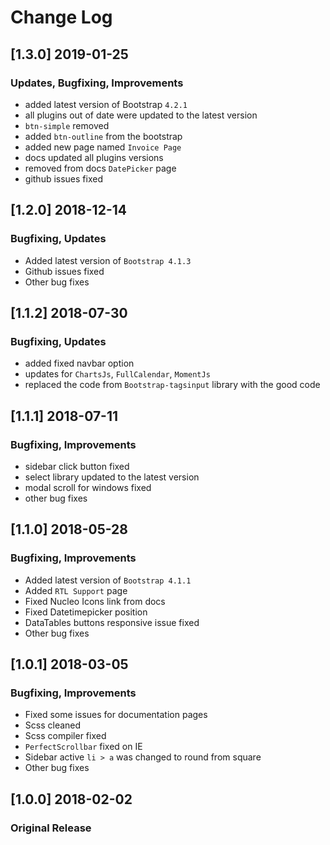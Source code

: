 # Change Log

## [1.3.0] 2019-01-25

### Updates, Bugfixing, Improvements

- added latest version of Bootstrap `4.2.1`
- all plugins out of date were updated to the latest version
- `btn-simple` removed
- added `btn-outline` from the bootstrap
- added new page named `Invoice Page`
- docs updated all plugins versions
- removed from docs `DatePicker` page
- github issues fixed

## [1.2.0] 2018-12-14

### Bugfixing, Updates

- Added latest version of `Bootstrap 4.1.3`
- Github issues fixed
- Other bug fixes

## [1.1.2] 2018-07-30

### Bugfixing, Updates

- added fixed navbar option
- updates for `ChartsJs`, `FullCalendar`, `MomentJs`
- replaced the code from `Bootstrap-tagsinput` library with the good code

## [1.1.1] 2018-07-11

### Bugfixing, Improvements

- sidebar click button fixed
- select library updated to the latest version
- modal scroll for windows fixed
- other bug fixes

## [1.1.0] 2018-05-28

### Bugfixing, Improvements

- Added latest version of `Bootstrap 4.1.1`
- Added `RTL Support` page
- Fixed Nucleo Icons link from docs
- Fixed Datetimepicker position
- DataTables buttons responsive issue fixed
- Other bug fixes

## [1.0.1] 2018-03-05

### Bugfixing, Improvements

- Fixed some issues for documentation pages
- Scss cleaned
- Scss compiler fixed
- `PerfectScrollbar` fixed on IE
- Sidebar active `li > a` was changed to round from square
- Other bug fixes

## [1.0.0] 2018-02-02

### Original Release
